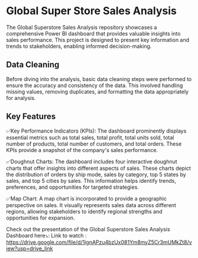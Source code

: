 # Global Super Store Sales Analysis
The Global Superstore Sales Analysis repository showcases a comprehensive Power BI dashboard that provides valuable insights into sales performance. This project is designed to present key information and trends to stakeholders, enabling informed decision-making.

## Data Cleaning
Before diving into the analysis, basic data cleaning steps were performed to ensure the accuracy and consistency of the data. This involved handling missing values, removing duplicates, and formatting the data appropriately for analysis.

## Key Features
✅Key Performance Indicators (KPIs):
The dashboard prominently displays essential metrics such as total sales, total profit, total units sold, total number of products, total number of customers, and total orders. These KPIs provide a snapshot of the company's sales performance.

✅Doughnut Charts:
The dashboard includes four interactive doughnut charts that offer insights into different aspects of sales. These charts depict the distribution of orders by ship mode, sales by category, top 5 states by sales, and top 5 cities by sales. This information helps identify trends, preferences, and opportunities for targeted strategies.

✅Map Chart:
A map chart is incorporated to provide a geographic perspective on sales. It visually represents sales data across different regions, allowing stakeholders to identify regional strengths and opportunities for expansion.

Check out the presentation of the Global Superstore Sales Analysis Dashboard here⤵:
Link to watch : https://drive.google.com/file/d/1ignAPzu4bzUx081Ym8myZ5Cr3mUMkZt8/view?usp=drive_link
